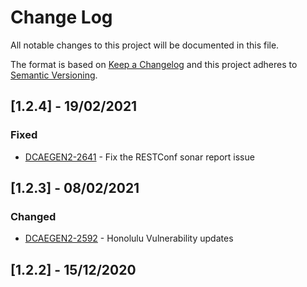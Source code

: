 # Change Log
All notable changes to this project will be documented in this file.

The format is based on [Keep a Changelog](http://keepachangelog.com/)
and this project adheres to [Semantic Versioning](http://semver.org/).

## [1.2.4] - 19/02/2021
### Fixed
- [DCAEGEN2-2641](https://jira.onap.org/browse/DCAEGEN2-2641) - Fix the RESTConf sonar report issue

## [1.2.3] - 08/02/2021
### Changed
- [DCAEGEN2-2592](https://jira.onap.org/browse/DCAEGEN2-2592) - Honolulu Vulnerability updates



## [1.2.2] - 15/12/2020      
